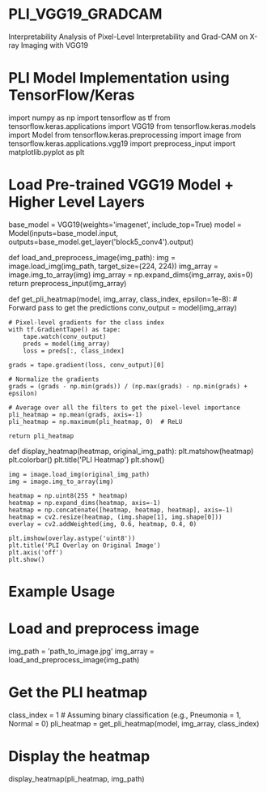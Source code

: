 # PLI_VGG19_GRADCAM
Interpretability Analysis of Pixel-Level Interpretability and Grad-CAM on X-ray Imaging with VGG19
# PLI Model Implementation using TensorFlow/Keras
import numpy as np
import tensorflow as tf
from tensorflow.keras.applications import VGG19
from tensorflow.keras.models import Model
from tensorflow.keras.preprocessing import image
from tensorflow.keras.applications.vgg19 import preprocess_input
import matplotlib.pyplot as plt

# Load Pre-trained VGG19 Model + Higher Level Layers
base_model = VGG19(weights='imagenet', include_top=True)
model = Model(inputs=base_model.input, outputs=base_model.get_layer('block5_conv4').output)

def load_and_preprocess_image(img_path):
    img = image.load_img(img_path, target_size=(224, 224))
    img_array = image.img_to_array(img)
    img_array = np.expand_dims(img_array, axis=0)
    return preprocess_input(img_array)

def get_pli_heatmap(model, img_array, class_index, epsilon=1e-8):
    # Forward pass to get the predictions
    conv_output = model(img_array)
    
    # Pixel-level gradients for the class index
    with tf.GradientTape() as tape:
        tape.watch(conv_output)
        preds = model(img_array)
        loss = preds[:, class_index]

    grads = tape.gradient(loss, conv_output)[0]

    # Normalize the gradients
    grads = (grads - np.min(grads)) / (np.max(grads) - np.min(grads) + epsilon)

    # Average over all the filters to get the pixel-level importance
    pli_heatmap = np.mean(grads, axis=-1)
    pli_heatmap = np.maximum(pli_heatmap, 0)  # ReLU
    
    return pli_heatmap

def display_heatmap(heatmap, original_img_path):
    plt.matshow(heatmap)
    plt.colorbar()
    plt.title('PLI Heatmap')
    plt.show()

    img = image.load_img(original_img_path)
    img = image.img_to_array(img)
    
    heatmap = np.uint8(255 * heatmap)
    heatmap = np.expand_dims(heatmap, axis=-1)
    heatmap = np.concatenate([heatmap, heatmap, heatmap], axis=-1)
    heatmap = cv2.resize(heatmap, (img.shape[1], img.shape[0]))
    overlay = cv2.addWeighted(img, 0.6, heatmap, 0.4, 0)
    
    plt.imshow(overlay.astype('uint8'))
    plt.title('PLI Overlay on Original Image')
    plt.axis('off')
    plt.show()

# Example Usage
# Load and preprocess image
img_path = 'path_to_image.jpg'
img_array = load_and_preprocess_image(img_path)

# Get the PLI heatmap
class_index = 1  # Assuming binary classification (e.g., Pneumonia = 1, Normal = 0)
pli_heatmap = get_pli_heatmap(model, img_array, class_index)

# Display the heatmap
display_heatmap(pli_heatmap, img_path)
